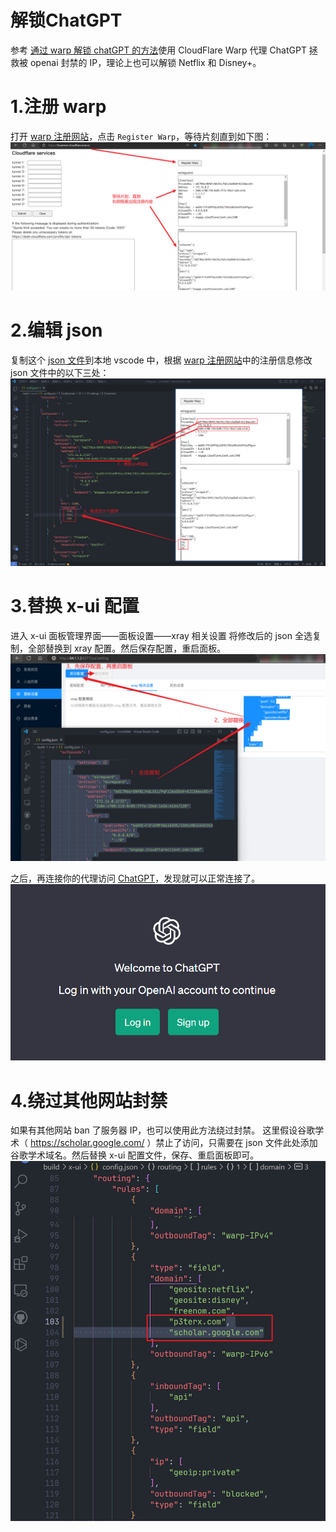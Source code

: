 # 解锁ChatGPT

参考 [通过 warp 解锁 chatGPT 的方法](https://github.com/fscarmen/warp/blob/main/README.md#%E9%80%9A%E8%BF%87-warp-%E8%A7%A3%E9%94%81-chatgpt-%E7%9A%84%E6%96%B9%E6%B3%95)使用 CloudFlare Warp 代理 ChatGPT 拯救被 openai 封禁的 IP，理论上也可以解锁 Netflix 和 Disney+。

# 1.注册 warp
打开 [warp 注册网站](https://fscarmen.cloudflare.now.cc/)，点击 `Register Warp`，等待片刻直到如下图：
![image.png](https://raw.githubusercontent.com/leegical/Blog_img/master/md_img202307162045962.png)

# 2.编辑 json
复制这个 [json 文件](https://github.com/leegical/CrossWall/blob/main/build/x-ui/config.json)到本地 vscode 中，根据 [warp 注册网站](https://fscarmen.cloudflare.now.cc/)中的注册信息修改 json 文件中的以下三处：
![image.png](https://raw.githubusercontent.com/leegical/Blog_img/master/md_img202307162056294.png)

# 3.替换 x-ui 配置
进入 x-ui 面板管理界面——面板设置——xray 相关设置
将修改后的 json 全选复制，全部替换到 xray 配置。然后保存配置，重启面板。
![image.png](https://raw.githubusercontent.com/leegical/Blog_img/master/md_img202307162104243.png)

之后，再连接你的代理访问 [ChatGPT](https://chat.openai.com/)，发现就可以正常连接了。
![image.png](https://raw.githubusercontent.com/leegical/Blog_img/master/md_img202307162111763.png)

# 4.绕过其他网站封禁
如果有其他网站 ban 了服务器 IP，也可以使用此方法绕过封禁。
这里假设谷歌学术（ https://scholar.google.com/ ）禁止了访问，只需要在 json 文件此处添加谷歌学术域名。然后替换 x-ui 配置文件，保存、重启面板即可。
![image.png](https://raw.githubusercontent.com/leegical/Blog_img/master/md_img202307162118468.png)
